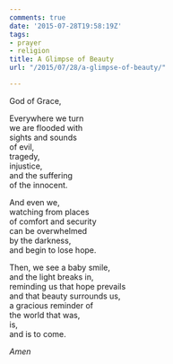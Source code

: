 ```yaml
---
comments: true
date: '2015-07-28T19:58:19Z'
tags:
- prayer
- religion
title: A Glimpse of Beauty
url: "/2015/07/28/a-glimpse-of-beauty/"

---
```

God of Grace,

Everywhere we turn  
we are flooded with  
sights and sounds  
of evil,  
tragedy,  
injustice,  
and the suffering  
of the innocent.

And even we,  
watching from places  
of comfort and security  
can be overwhelmed  
by the darkness,  
and begin to lose hope.

Then, we see a baby smile,  
and the light breaks in,  
reminding us that hope prevails  
and that beauty surrounds us,  
a gracious reminder of  
the world that was,  
is,  
and is to come.

*Amen*
